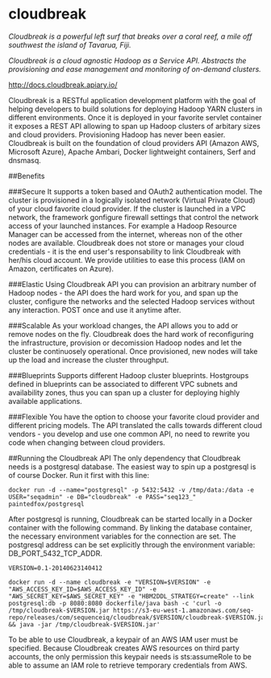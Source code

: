 cloudbreak
================

*Cloudbreak is a powerful left surf that breaks over a coral reef, a mile off southwest the island of Tavarua, Fiji.*

*Cloudbreak is a cloud agnostic Hadoop as a Service API. Abstracts the provisioning and ease management and monitoring of on-demand clusters.*

http://docs.cloudbreak.apiary.io/

Cloudbreak is a RESTful application development platform with the goal of helping developers to build solutions for deploying Hadoop YARN clusters in different environments. Once it is deployed in your favorite servlet container it exposes a REST API allowing to span up Hadoop clusters of arbitary sizes and cloud providers. Provisioning Hadoop has never been easier.
Cloudbreak is built on the foundation of cloud providers API (Amazon AWS, Microsoft Azure), Apache Ambari, Docker lightweight containers, Serf and dnsmasq. 


##Benefits

###Secure
It supports a token based and OAuth2 authentication model. The cluster is provisioned in a logically isolated network (Virtual Private Cloud) of your cloud favorite cloud provider.
If the cluster is launched in a VPC network, the framework gonfigure firewall settings that control the network access of your launched instances. For example a Hadoop Resource Manager can be accessed from the internet, whereas non of the other nodes are available.
Cloudbreak does not store or manages your cloud credentials - it is the end user's responsability to link Cloudbreak with her/his cloud account. We provide utilities to ease this process (IAM on Amazon, certificates on Azure).

###Elastic
Using Cloudbreak API you can provision an arbitrary number of Hadoop nodes - the API does the hard work for you, and span up the cluster, configure the networks and the selected Hadoop services without any interaction. 
POST once and use it anytime after.

###Scalable
As your workload changes, the API allows you to add or remove nodes on the fly. Cloudbreak does the hard work of reconfiguring the infrastructure, provision or decomission Hadoop nodes and let the cluster be continuosely operational. 
Once provisioned, new nodes will take up the load and increase the cluster throughput.

###Blueprints
Supports different Hadoop cluster blueprints. Hostgroups defined in blueprints can be associated to different VPC subnets and availability zones, thus you can span up a cluster for deploying highly available applications.

###Flexible
You have the option to choose your favorite cloud provider and different pricing models. The API translated the calls towards different cloud vendors - you develop and use one common API, no need to rewrite you code when changing between cloud providers.

##Running the Cloudbreak API
The only dependency that Cloudbreak needs is a postgresql database. The easiest way to spin up a postgresql is of course Docker. Run it first with this line:
```
docker run -d --name="postgresql" -p 5432:5432 -v /tmp/data:/data -e USER="seqadmin" -e DB="cloudbreak" -e PASS="seq123_" paintedfox/postgresql
```

After postgresql is running, Cloudbreak can be started locally in a Docker container with the following command. By linking the database container, the necessary environment variables for the connection are set. The postgresql address can be set explicitly through the environment variable: DB_PORT_5432_TCP_ADDR. 
```
VERSION=0.1-20140623140412

docker run -d --name cloudbreak -e "VERSION=$VERSION" -e "AWS_ACCESS_KEY_ID=$AWS_ACCESS_KEY_ID" -e "AWS_SECRET_KEY=$AWS_SECRET_KEY" -e "HBM2DDL_STRATEGY=create" --link postgresql:db -p 8080:8080 dockerfile/java bash -c 'curl -o /tmp/cloudbreak-$VERSION.jar https://s3-eu-west-1.amazonaws.com/seq-repo/releases/com/sequenceiq/cloudbreak/$VERSION/cloudbreak-$VERSION.jar && java -jar /tmp/cloudbreak-$VERSION.jar'
```

To be able to use Cloudbreak, a keypair of an AWS IAM user must be specified. Because Cloudbreak creates AWS resources on third party accounts, the only permission this keypair needs is sts:assumeRole to be able to assume an IAM role to retrieve temporary credentials from AWS.

